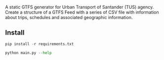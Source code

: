 A static GTFS generator for Urban Transport of Santander (TUS) agency. Create a structure of a GTFS Feed with a series of CSV file with information about trips, schedules and associated geographic information.

Install
---------
```python
pip install -r requirements.txt

python main.py --help
```

